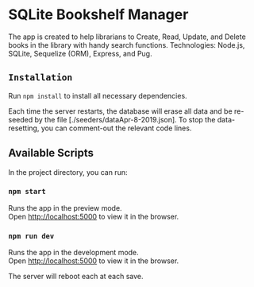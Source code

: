 # SQLite Bookshelf Manager

The app is created to help librarians to Create, Read, Update, and Delete books in the library with handy search functions.
Technologies: Node.js, SQLite, Sequelize (ORM), Express, and Pug.

## `Installation`

Run `npm install` to install all necessary dependencies.

Each time the server restarts, the database will erase all data and be re-seeded by the file [./seeders/dataApr-8-2019.json]. To stop the data-resetting, you can comment-out the relevant code lines.

## Available Scripts

In the project directory, you can run:

### `npm start`

Runs the app in the preview mode.<br>
Open [http://localhost:5000](http://localhost:5000) to view it in the browser.

### `npm run dev`

Runs the app in the development mode.<br>
Open [http://localhost:5000](http://localhost:5000) to view it in the browser.

The server will reboot each at each save.<br>
